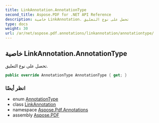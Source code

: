 ```yaml
---
title: LinkAnnotation.AnnotationType
second_title: Aspose.PDF for .NET API Reference
description: خاصية LinkAnnotation. تحصل على نوع التعليق
type: docs
weight: 30
url: /ar/net/aspose.pdf.annotations/linkannotation/annotationtype/
---
```

## خاصية LinkAnnotation.AnnotationType

تحصل على نوع التعليق.

```csharp
public override AnnotationType AnnotationType { get; }
```

### انظر أيضًا

* enum [AnnotationType](../../annotationtype/)
* class [LinkAnnotation](../)
* namespace [Aspose.Pdf.Annotations](../../../aspose.pdf.annotations/)
* assembly [Aspose.PDF](../../../)